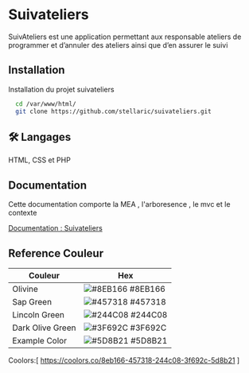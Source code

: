 
# Suivateliers

SuivAteliers est une application permettant aux responsable ateliers de programmer et d’annuler des ateliers ainsi que d’en assurer le suivi

## Installation

Installation du projet suivateliers

```bash
  cd /var/www/html/
  git clone https://github.com/stellaric/suivateliers.git
```
    
## 🛠 Langages
HTML, CSS et PHP



## Documentation
Cette documentation comporte la MEA , l'arboresence , le mvc et le contexte

[Documentation : Suivateliers](https://docs.google.com/document/d/1qBcr6r0Qe9WinUdt8NludkA30W_ZVCDbC3mPzZz_SOk/edit?usp=sharing)

## Reference Couleur

| Couleur            | Hex                                                                |
| ----------------- | ------------------------------------------------------------------ |
| Olivine | ![#8EB166](https://via.placeholder.com/10/8EB166?text=+) #8EB166 |
| Sap Green | ![#457318](https://via.placeholder.com/10/457318?text=+) #457318 |
| Lincoln Green | ![#244C08](https://via.placeholder.com/10/244C08?text=+) #244C08 |
| Dark Olive Green | ![#3F692C](https://via.placeholder.com/10/3F692C?text=+) #3F692C |
| Example Color | ![#5D8B21](https://via.placeholder.com/10/5D8B21?text=+) #5D8B21 |

Coolors:[ https://coolors.co/8eb166-457318-244c08-3f692c-5d8b21 ]
